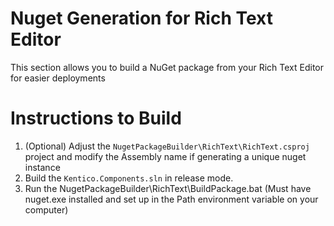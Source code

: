 # Nuget Generation for Rich Text Editor
This section allows you to build a NuGet package from your Rich Text Editor for easier deployments

# Instructions to Build
1. (Optional) Adjust the `NugetPackageBuilder\RichText\RichText.csproj` project and modify the Assembly name if generating a unique nuget instance
1. Build the `Kentico.Components.sln` in release mode.
1. Run the NugetPackageBuilder\RichText\BuildPackage.bat (Must have nuget.exe installed and set up in the Path environment variable on your computer)